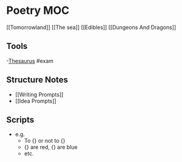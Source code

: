 # Poetry MOC
[[Tomorrowland]]
[[The sea]]
[[Edibles]]
[[Dungeons And Dragons]]

## Tools
-[Thesaurus](https://www.thesaurus.com/)
#exam 
## Structure Notes
- [[Writing Prompts]]
- [[Idea Prompts]]

## Scripts
- e.g.
	- To {} or not to {}
	- {} are red, {} are blue
	- etc.

